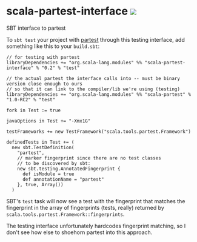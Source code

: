 scala-partest-interface [<img src="https://api.travis-ci.org/scala/scala-partest-interface.png"/>](https://travis-ci.org/scala/scala-partest-interface)
=======================

SBT interface to partest

To `sbt test` your project with [partest](https://github.com/scala/scala-partest) through this testing interface,
add something like this to your `build.sbt`:

```
// for testing with partest
libraryDependencies += "org.scala-lang.modules" %% "scala-partest-interface" % "0.2" % "test"

// the actual partest the interface calls into -- must be binary version close enough to ours
// so that it can link to the compiler/lib we're using (testing)
libraryDependencies += "org.scala-lang.modules" %% "scala-partest" % "1.0-RC2" % "test"

fork in Test := true

javaOptions in Test += "-Xmx1G"

testFrameworks += new TestFramework("scala.tools.partest.Framework")

definedTests in Test += (
  new sbt.TestDefinition(
    "partest",
    // marker fingerprint since there are no test classes
    // to be discovered by sbt:
    new sbt.testing.AnnotatedFingerprint {
      def isModule = true
      def annotationName = "partest"
    }, true, Array())
  )
```

SBT's `test` task will now see a test with the fingerprint that matches
the fingerprint in the array of fingerprints (tests, really) returned by
`scala.tools.partest.Framework::fingerprints`.

The testing interface unfortunately hardcodes fingerprint matching,
so I don't see how else to shoehorn partest into this approach.

